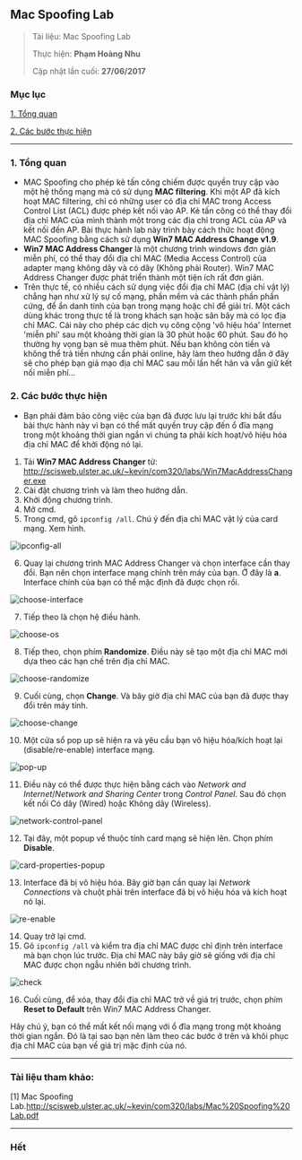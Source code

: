 ## Mac Spoofing Lab

> Tài liệu: Mac Spoofing Lab
> 
> Thực hiện: **Phạm Hoàng Nhu**
> 
> Cập nhật lần cuối: **27/06/2017**

### Mục lục

[1. Tổng quan](#tongquan)

[2. Các bước thực hiện](#cacbuocthuchien)

---

<a name="tongquan"></a>
### 1. Tổng quan
* MAC Spoofing cho phép kẻ tấn công chiếm được quyền truy cập vào một hệ thống mạng mà có sử dụng **MAC filtering**. Khi một AP đã kích hoạt MAC filtering, chỉ có những user có địa chỉ MAC trong Access Control List (ACL) được phép kết nối vào AP. Kẻ tấn công có thể thay đổi địa chỉ MAC của mình thành một trong các địa chỉ trong ACL của AP và kết nối đến AP. Bài thực hành lab này trình bày cách thức hoạt động MAC Spoofing bằng cách sử dụng **Win7 MAC Address Change v1.9**.
* **Win7 MAC Address Changer** là một chương trình windows đơn giản miễn phí, có thể thay đổi địa chỉ MAC (Media Access Control) của adapter mạng không dây và có dây (Không phải Router). Win7 MAC Address Changer được phát triển thành một tiện ích rất đơn giản.
* Trên thực tế, có nhiều cách sử dụng việc đổi địa chỉ MAC (địa chỉ vật lý) chẳng hạn như xử lý sự cố mạng, phần mềm và các thành phần phần cứng, để ẩn danh tính của bạn trong mạng hoặc chỉ để giải trí. Một cách dùng khác trong thực tế là trong khách sạn hoặc sân bây mà có lọc địa chỉ MAC. Cái này cho phép các dịch vụ công cộng 'vô hiệu hóa' Internet 'miễn phí' sau một khoảng thời gian là 30 phút hoặc 60 phút. Sau đó họ thường hy vọng bạn sẽ mua thêm phút. Nếu bạn không còn tiền và không thể trả tiền nhưng cần phải online, hãy làm theo hướng dẫn ở đây sẽ cho phép bạn giả mạo địa chỉ MAC sau mỗi lần hết hân và vẫn giữ kết nối miễn phí...

<a name="cacbuocthuchien"></a>
### 2. Các bước thực hiện
* Bạn phải đảm bảo công việc của bạn đã được lưu lại trước khi bắt đầu bài thực hành này vì bạn có thể mất quyền truy cập đến ổ đĩa mạng trong một khoảng thời gian ngắn vì chúng ta phải kích hoạt/vô hiệu hóa địa chỉ MAC để khởi động nó lại.
1. Tải **Win7 MAC Address Changer** từ:
	http://scisweb.ulster.ac.uk/~kevin/com320/labs/Win7MacAddressChanger.exe
2. Cài đặt chương trình và làm theo hướng dẫn.
3. Khởi động chương trình.
4. Mở cmd.
5. Trong cmd, gõ `ipconfig /all`. Chú ý đến địa chỉ MAC vật lý của card mạng. Xem hình.

![ipconfig-all](https://github.com/nhuhp/network_research/blob/master/Task03_COM320_Computer_Network/Week03/img/ipconfig-all.png)

6. Quay lại chương trình MAC Address Changer và chọn interface cần thay đổi. Bạn nên chọn interface mạng chính trên máy của bạn. Ở đây là **a**. Interface chính của bạn có thể mặc định đã được chọn rồi.

![choose-interface](https://github.com/nhuhp/network_research/blob/master/Task03_COM320_Computer_Network/Week03/img/choose-interface.png)

7. Tiếp theo là chọn hệ điều hành.

![choose-os](https://github.com/nhuhp/network_research/blob/master/Task03_COM320_Computer_Network/Week03/img/choose-os.png)

8. Tiếp theo, chọn phím **Randomize**. Điều này sẽ tạo một địa chỉ MAC mới dựa theo các hạn chế trên địa chỉ MAC.

![choose-randomize](https://github.com/nhuhp/network_research/blob/master/Task03_COM320_Computer_Network/Week03/img/choose-randomize.png)

9. Cuối cùng, chọn **Change**. Và bây giờ địa chỉ MAC của bạn đã được thay đổi trên máy tính.

![choose-change](https://github.com/nhuhp/network_research/blob/master/Task03_COM320_Computer_Network/Week03/img/choose-change.png)

10. Một cửa sổ pop up sẽ hiện ra và yêu cầu bạn vô hiệu hóa/kích hoạt lại (disable/re-enable) interface mạng.

![pop-up](https://github.com/nhuhp/network_research/blob/master/Task03_COM320_Computer_Network/Week03/img/pop-up.png)

11. Điều này có thể được thực hiện bằng cách vào *Network and Internet*/*Network and Sharing Center* trong *Control Panel*. Sau đó chọn kết nối Có dây (Wired) hoặc Không dây (Wireless).

![network-control-panel](https://github.com/nhuhp/network_research/blob/master/Task03_COM320_Computer_Network/Week03/img/network-control-panel.png)

12. Tại đây, một popup về thuộc tính card mạng sẽ hiện lên. Chọn phím **Disable**.

![card-properties-popup](https://github.com/nhuhp/network_research/blob/master/Task03_COM320_Computer_Network/Week03/img/card-properties-popup.png)

13. Interface đã bị vô hiệu hóa. Bây giờ bạn cần quay lại *Network Connections* và chuột phải trên interface đã bị vô hiệu hóa và kích hoạt nó lại.

![re-enable](https://github.com/nhuhp/network_research/blob/master/Task03_COM320_Computer_Network/Week03/img/re-enable.png)

14. Quay trở lại cmd.
15. Gõ `ipconfig /all` và kiểm tra địa chỉ MAC được chỉ định trên interface mà bạn chọn lúc trước. Địa chỉ MAC này bây giờ sẽ giống với địa chỉ MAC được chọn ngẫu nhiên bởi chương trình.

![check](https://github.com/nhuhp/network_research/blob/master/Task03_COM320_Computer_Network/Week03/img/check.png)

16. Cuối cùng, để xóa, thay đổi địa chỉ MAC trở về giá trị trước, chọn phím **Reset to Default** trên Win7 MAC Address Changer.

Hãy chú ý, bạn có thể mất kết nối mạng với ổ đĩa mạng trong một khoảng thời gian ngắn. Đó là tại sao bạn nên làm theo các bước ở trên và khôi phục địa chỉ MAC của bạn về giá trị mặc định của nó.


---

### Tài liệu tham khảo:

[1] Mac Spoofing Lab.http://scisweb.ulster.ac.uk/~kevin/com320/labs/Mac%20Spoofing%20Lab.pdf

---

### Hết
